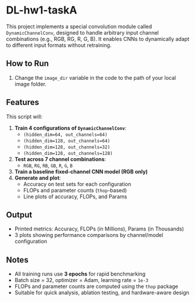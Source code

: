 # DL-hw1-taskA
This project implements a special convolution module called `DynamicChannelConv`, designed to handle arbitrary input channel combinations (e.g., RGB, RG, R, G, B). It enables CNNs to dynamically adapt to different input formats without retraining.

## How to Run
1. Change the `image_dir` variable in the code to the path of your local image folder.

## Features
This script will:
1. **Train 4 configurations of `DynamicChannelConv`**:
   - `(hidden_dim=64, out_channels=64)`
   - `(hidden_dim=128, out_channels=64)`
   - `(hidden_dim=128, out_channels=32)`
   - `(hidden_dim=128, out_channels=128)`
2. **Test across 7 channel combinations**:
   - `RGB`, `RG`, `RB`, `GB`, `R`, `G`, `B`
3. **Train a baseline fixed-channel CNN model (RGB only)**
4. **Generate and plot**:
   - Accuracy on test sets for each configuration
   - FLOPs and parameter counts (`thop`-based)
   - Line plots of accuracy, FLOPs, and Params

## Output
- Printed metrics: Accuracy, FLOPs (in Millions), Params (in Thousands)
- 3 plots showing performance comparisons by channel/model configuration

## Notes
- All training runs use **3 epochs** for rapid benchmarking
- Batch size = 32, optimizer = Adam, learning rate = `1e-3`
- FLOPs and parameter counts are computed using the `thop` package
- Suitable for quick analysis, ablation testing, and hardware-aware design

